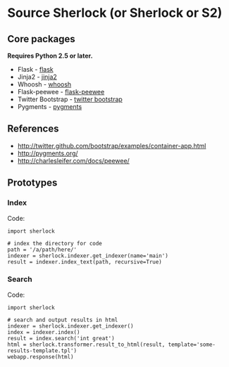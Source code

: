 # Source Sherlock (or Sherlock or S2)

## Core packages

**Requires Python 2.5 or later.**

* Flask - [flask](http://flask.pocoo.org)
* Jinja2 - [jinja2](http://jinja.pocoo.org/docs)
* Whoosh - [whoosh](http://packages.python.org/Whoosh/quickstart.html#a-quick-introduction)
* Flask-peewee - [flask-peewee](https://github.com/coleifer/flask-peewee)
* Twitter Bootstrap - [twitter bootstrap](http://twitter.github.com/bootstrap)
* Pygments - [pygments](http://pygments.org/docs/quickstart)

## References

* http://twitter.github.com/bootstrap/examples/container-app.html
* http://pygments.org/
* http://charlesleifer.com/docs/peewee/

## Prototypes

### Index

Code:

	import sherlock

    # index the directory for code
    path = '/a/path/here/'
    indexer = sherlock.indexer.get_indexer(name='main')
    result = indexer.index_text(path, recursive=True)

  
### Search

Code:

    import sherlock

    # search and output results in html
    indexer = sherlock.indexer.get_indexer()
    index = indexer.index()
    result = index.search('int great')
    html = sherlock.transformer.result_to_html(result, template='some-results-template.tpl')
    webapp.response(html)
